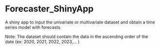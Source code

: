 # Forecaster_ShinyApp
A shiny app to input the univariate or multivariate dataset and obtain a time series model with forecasts

Note: The dataset should contain the data in the ascending order of the date (ex: 2020, 2021, 2022, 2023,... )
